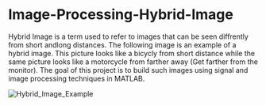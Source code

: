 # Image-Processing-Hybrid-Image


Hybrid Image is a term used to refer to images that can be seen diffrently from short andlong distances. The following image is an example of a hybrid image. This picture looks like a bicycly from short distance while the same picture looks like a motorcycle from farther away (Get farther from the monitor). The goal of this project is to build such images using signal and image processing techniques in MATLAB. 


![Hybrid_Image_Example](https://myoctocat.com/assets/images/base-octocat.svg)
